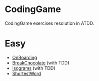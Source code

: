 CodingGame
=========

CodingGame exercises resolution in ATDD.

# Easy

* [OnBoarding](src/Easy/OnBoarding/onBoarding.feature)
* [BreakChocolate](src/Easy/BreakChocolate/breakChocolate.feature) (with TDD)
* [Isograms](src/Easy/Isograms/isograms.feature) (with TDD)
* [ShortestWord](src/Easy/ShortestWord/shortestWord.feature)
